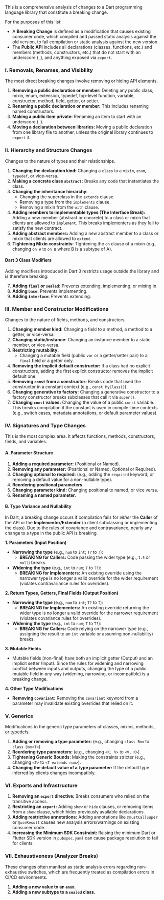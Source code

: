 This is a comprehensive analysis of changes to a Dart programming language library that constitute a breaking change.

For the purposes of this list:

*   A **Breaking Change** is defined as a modification that causes existing consumer code, which compiled and passed static analysis against the old version, to fail compilation or static analysis against the new version.
*   The **Public API** includes all declarations (classes, functions, etc.) and members (methods, constructors, etc.) that do not start with an underscore (`_`), and anything exposed via `export`.

### I. Removals, Renames, and Visibility

The most direct breaking changes involve removing or hiding API elements.

1.  **Removing a public declaration or member:** Deleting any public class, mixin, enum, extension, typedef, top-level function, variable, constructor, method, field, getter, or setter.
2.  **Renaming a public declaration or member:** This includes renaming named constructors.
3.  **Making a public item private:** Renaming an item to start with an underscore (`_`).
4.  **Moving a declaration between libraries:** Moving a public declaration from one library file to another, unless the original library continues to `export` it.

### II. Hierarchy and Structure Changes

Changes to the nature of types and their relationships.

1.  **Changing the declaration kind:** Changing a `class` to a `mixin`, `enum`, `typedef`, or vice-versa.
2.  **Making a concrete class `abstract`:** Breaks any code that instantiates the class.
3.  **Changing the inheritance hierarchy:**
    *   Changing the superclass in the `extends` clause.
    *   Removing a type from the `implements` clause.
    *   Removing a mixin from the `with` clause.
4.  **Adding members to implementable types (The Interface Break):** Adding a new member (abstract or concrete) to a class or mixin that clients are allowed to `implement`. This breaks implementers as they fail to satisfy the new contract.
5.  **Adding abstract members:** Adding a new abstract member to a class or mixin that clients are allowed to `extend`.
6.  **Tightening Mixin constraints:** Tightening the `on` clause of a mixin (e.g., changing `on A` to `on B` where B is a subtype of A).

#### Dart 3 Class Modifiers

Adding modifiers introduced in Dart 3 restricts usage outside the library and is therefore breaking:

7.  **Adding `final` or `sealed`:** Prevents extending, implementing, or mixing in.
8.  **Adding `base`:** Prevents implementing.
9.  **Adding `interface`:** Prevents extending.

### III. Member and Constructor Modifications

Changes to the nature of fields, methods, and constructors.

1.  **Changing member kind:** Changing a field to a method, a method to a getter, or vice-versa.
2.  **Changing static/instance:** Changing an instance member to a static member, or vice-versa.
3.  **Restricting mutability:**
    *   Changing a mutable field (public `var` or a getter/setter pair) to a `final` field or a getter only.
4.  **Removing the implicit default constructor:** If a class had no explicit constructors, adding the first explicit constructor removes the implicit default one.
5.  **Removing `const` from a constructor:** Breaks code that used the constructor in a constant context (e.g., `const MyClass()`).
6.  **Changing generative to factory:** Changing a generative constructor to a factory constructor breaks subclasses that call it via `super()`.
7.  **Changing `const` values:** Changing the value of a public `const` variable. This breaks compilation if the constant is used in compile-time contexts (e.g., switch cases, metadata annotations, or default parameter values).

### IV. Signatures and Type Changes

This is the most complex area. It affects functions, methods, constructors, fields, and variables.

#### A. Parameter Structure

1.  **Adding a required parameter:** (Positional or Named).
2.  **Removing any parameter:** (Positional or Named, Optional or Required).
3.  **Changing optional to required:** (e.g., adding the `required` keyword, or removing a default value for a non-nullable type).
4.  **Reordering positional parameters.**
5.  **Changing parameter kind:** Changing positional to named, or vice versa.
6.  **Renaming a named parameter.**

#### B. Type Variance and Nullability

In Dart, a breaking change occurs if compilation fails for *either* the **Caller** of the API or the **Implementer/Extender** (a client subclassing or implementing the class). Due to the rules of covariance and contravariance, nearly any change to a type in the public API is breaking.

**1. Parameters (Input Position)**

*   **Narrowing the type** (e.g., `num` to `int`; `T?` to `T`):
    *   **BREAKING for Callers:** Code passing the wider type (e.g., `1.5` or `null`) breaks.
*   **Widening the type** (e.g., `int` to `num`; `T` to `T?`):
    *   **BREAKING for Implementers:** An existing override using the narrower type is no longer a valid override for the wider requirement (violates contravariance rules for overrides).

**2. Return Types, Getters, Final Fields (Output Position)**

*   **Narrowing the type** (e.g., `num` to `int`; `T?` to `T`):
    *   **BREAKING for Implementers:** An existing override returning the wider type is no longer a valid override for the narrower requirement (violates covariance rules for overrides).
*   **Widening the type** (e.g., `int` to `num`; `T` to `T?`):
    *   **BREAKING for Callers:** Code relying on the narrower type (e.g., assigning the result to an `int` variable or assuming non-nullability) breaks.

**3. Mutable Fields**

*   Mutable fields (non-final) have both an implicit getter (Output) and an implicit setter (Input). Since the rules for widening and narrowing conflict between inputs and outputs, changing the type of a public mutable field in *any* way (widening, narrowing, or incompatible) is a breaking change.

**4. Other Type Modifications**

*   **Removing `covariant`:** Removing the `covariant` keyword from a parameter may invalidate existing overrides that relied on it.

### V. Generics

Modifications to the generic type parameters of classes, mixins, methods, or typedefs.

1.  **Adding or removing a type parameter:** (e.g., changing `class Box` to `class Box<T>`).
2.  **Reordering type parameters:** (e.g., changing `<K, V>` to `<V, K>`).
3.  **Tightening Generic Bounds:** Making the constraints stricter (e.g., changing `<T>` to `<T extends num>`).
4.  **Changing the default value of a type parameter:** If the default type inferred by clients changes incompatibly.

### VI. Exports and Infrastructure

1.  **Removing an `export` directive:** Breaks consumers who relied on the transitive access.
2.  **Restricting an `export`:** Adding `show` or `hide` clauses, or removing items from a `show` clause, which hides previously available declarations.
3.  **Adding restrictive annotations:** Adding annotations like `@mustCallSuper` or `@useResult` causes new analysis errors/warnings on existing consumer code.
4.  **Increasing the Minimum SDK Constraint:** Raising the minimum Dart or Flutter SDK version in `pubspec.yaml` can cause package resolution to fail for clients.

### VII. Exhaustiveness (Analyzer Breaks)

These changes often manifest as static analysis errors regarding non-exhaustive switches, which are frequently treated as compilation errors in CI/CD environments.

1.  **Adding a new value to an `enum`.**
2.  **Adding a new subtype to a `sealed` class.**
